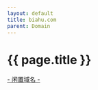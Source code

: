 ```yaml
---
layout: default
title: biahu.com
parent: Domain
---
```


# {{ page.title }}

[- 闲置域名 -](http://{{page.title}})